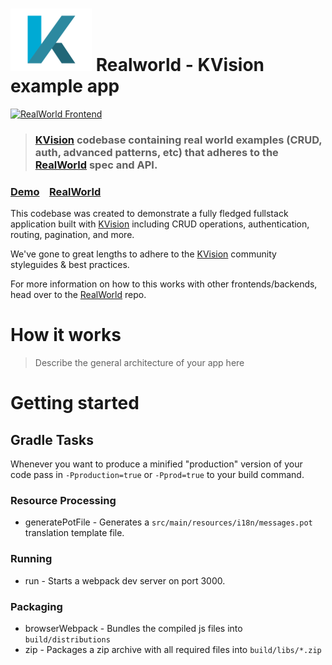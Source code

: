 # <img src="https://raw.githubusercontent.com/rjaros/kvision-realworld-example-app/master/kvision-logo.png" width="130" height="100"> Realworld - KVision example app

[![RealWorld Frontend](https://img.shields.io/badge/realworld-frontend-%23783578.svg)](http://realworld.io)

> ### [KVision](https://github.com/rjaros/kvision) codebase containing real world examples (CRUD, auth, advanced patterns, etc) that adheres to the [RealWorld](https://github.com/gothinkster/realworld) spec and API.

### [Demo](https://github.com/gothinkster/realworld)&nbsp;&nbsp;&nbsp;&nbsp;[RealWorld](https://github.com/gothinkster/realworld)

This codebase was created to demonstrate a fully fledged fullstack application built with [KVision](https://github.com/rjaros/kvision) including CRUD operations, authentication, routing, pagination, and more.

We've gone to great lengths to adhere to the [KVision](https://github.com/rjaros/kvision) community styleguides & best practices.

For more information on how to this works with other frontends/backends, head over to the [RealWorld](https://github.com/gothinkster/realworld) repo.


# How it works

> Describe the general architecture of your app here

# Getting started

## Gradle Tasks
Whenever you want to produce a minified "production" version of your code pass in `-Pproduction=true` or `-Pprod=true` to your build command.
### Resource Processing
* generatePotFile - Generates a `src/main/resources/i18n/messages.pot` translation template file.
### Running
* run - Starts a webpack dev server on port 3000.
### Packaging
* browserWebpack - Bundles the compiled js files into `build/distributions`
* zip - Packages a zip archive with all required files into `build/libs/*.zip`